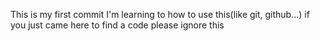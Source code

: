 This is my first commit
I'm learning to how to use this(like git, github...)
if you just came here to find a code please ignore this
